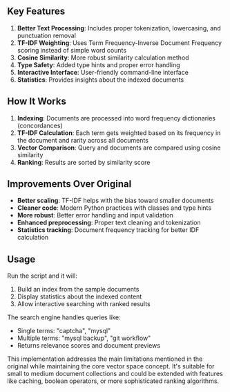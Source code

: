 ## Key Features

1. **Better Text Processing**: Includes proper tokenization, lowercasing, and punctuation removal
2. **TF-IDF Weighting**: Uses Term Frequency-Inverse Document Frequency scoring instead of simple word counts
3. **Cosine Similarity**: More robust similarity calculation method
4. **Type Safety**: Added type hints and proper error handling
5. **Interactive Interface**: User-friendly command-line interface
6. **Statistics**: Provides insights about the indexed documents

## How It Works

1. **Indexing**: Documents are processed into word frequency dictionaries (concordances)
2. **TF-IDF Calculation**: Each term gets weighted based on its frequency in the document and rarity across all documents
3. **Vector Comparison**: Query and documents are compared using cosine similarity
4. **Ranking**: Results are sorted by similarity score

## Improvements Over Original

- **Better scaling**: TF-IDF helps with the bias toward smaller documents
- **Cleaner code**: Modern Python practices with classes and type hints
- **More robust**: Better error handling and input validation
- **Enhanced preprocessing**: Proper text cleaning and tokenization
- **Statistics tracking**: Document frequency tracking for better IDF calculation

## Usage

Run the script and it will:
1. Build an index from the sample documents
2. Display statistics about the indexed content
3. Allow interactive searching with ranked results

The search engine handles queries like:
- Single terms: "captcha", "mysql"
- Multiple terms: "mysql backup", "git workflow"
- Returns relevance scores and document previews

This implementation addresses the main limitations mentioned in the original while maintaining the core vector space concept. It's suitable for small to medium document collections and could be extended with features like caching, boolean operators, or more sophisticated ranking algorithms.